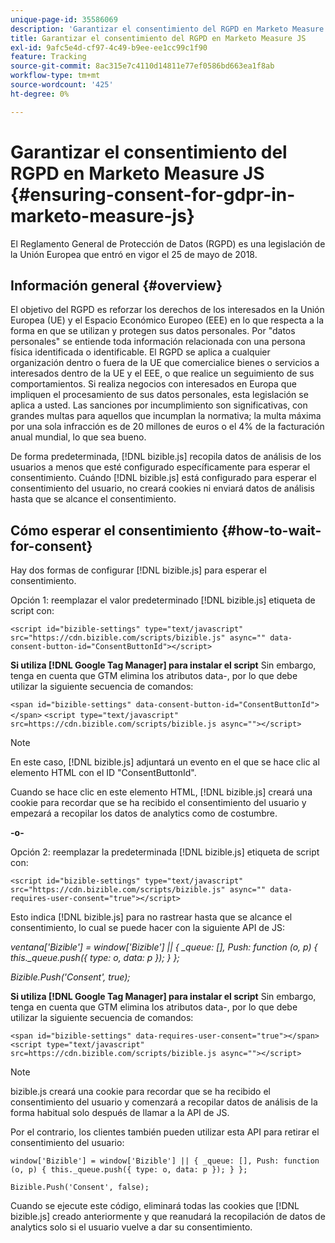 ```yaml
---
unique-page-id: 35586069
description: 'Garantizar el consentimiento del RGPD en Marketo Measure Js: Marketo Measure, documentación del producto'
title: Garantizar el consentimiento del RGPD en Marketo Measure JS
exl-id: 9afc5e4d-cf97-4c49-b9ee-ee1cc99c1f90
feature: Tracking
source-git-commit: 8ac315e7c4110d14811e77ef0586bd663ea1f8ab
workflow-type: tm+mt
source-wordcount: '425'
ht-degree: 0%

---
```


# Garantizar el consentimiento del RGPD en Marketo Measure JS {#ensuring-consent-for-gdpr-in-marketo-measure-js}

El Reglamento General de Protección de Datos (RGPD) es una legislación de la Unión Europea que entró en vigor el 25 de mayo de 2018.

## Información general {#overview}

El objetivo del RGPD es reforzar los derechos de los interesados en la Unión Europea (UE) y el Espacio Económico Europeo (EEE) en lo que respecta a la forma en que se utilizan y protegen sus datos personales. Por &quot;datos personales&quot; se entiende toda información relacionada con una persona física identificada o identificable. El RGPD se aplica a cualquier organización dentro o fuera de la UE que comercialice bienes o servicios a interesados dentro de la UE y el EEE, o que realice un seguimiento de sus comportamientos. Si realiza negocios con interesados en Europa que impliquen el procesamiento de sus datos personales, esta legislación se aplica a usted. Las sanciones por incumplimiento son significativas, con grandes multas para aquellos que incumplan la normativa; la multa máxima por una sola infracción es de 20 millones de euros o el 4% de la facturación anual mundial, lo que sea bueno.

De forma predeterminada, [!DNL bizible.js] recopila datos de análisis de los usuarios a menos que esté configurado específicamente para esperar el consentimiento. Cuándo [!DNL bizible.js] está configurado para esperar el consentimiento del usuario, no creará cookies ni enviará datos de análisis hasta que se alcance el consentimiento.

## Cómo esperar el consentimiento {#how-to-wait-for-consent}

Hay dos formas de configurar [!DNL bizible.js] para esperar el consentimiento.

Opción 1: reemplazar el valor predeterminado [!DNL bizible.js] etiqueta de script con:

`<script id="bizible-settings" type="text/javascript" src="https://cdn.bizible.com/scripts/bizible.js" async="" data-consent-button-id="ConsentButtonId"></script>`

**Si utiliza [!DNL Google Tag Manager] para instalar el script** Sin embargo, tenga en cuenta que GTM elimina los atributos data-, por lo que debe utilizar la siguiente secuencia de comandos:

`<span id="bizible-settings" data-consent-button-id="ConsentButtonId"></span>`
`<script type="text/javascript" src=https://cdn.bizible.com/scripts/bizible.js async=""></script>`

>[!NOTE]
>
>En este caso, [!DNL bizible.js] adjuntará un evento en el que se hace clic al elemento HTML con el ID &quot;ConsentButtonId&quot;.

Cuando se hace clic en este elemento HTML, [!DNL bizible.js] creará una cookie para recordar que se ha recibido el consentimiento del usuario y empezará a recopilar los datos de analytics como de costumbre.

**-o-**

Opción 2: reemplazar la predeterminada [!DNL bizible.js] etiqueta de script con:

`<script id="bizible-settings" type="text/javascript" src="https://cdn.bizible.com/scripts/bizible.js" async="" data-requires-user-consent="true"></script>`

Esto indica [!DNL bizible.js] para no rastrear hasta que se alcance el consentimiento, lo cual se puede hacer con la siguiente API de JS:

*ventana[&#39;Bizible&#39;] = window[&#39;Bizible&#39;] || { _queue: [], Push: function (o, p) { this._queue.push({ type: o, data: p }); } };*

*Bizible.Push(&#39;Consent&#39;, true);*

**Si utiliza [!DNL Google Tag Manager] para instalar el script** Sin embargo, tenga en cuenta que GTM elimina los atributos data-, por lo que debe utilizar la siguiente secuencia de comandos:

`<span id="bizible-settings" data-requires-user-consent="true"></span>`
`<script type="text/javascript" src=https://cdn.bizible.com/scripts/bizible.js async=""></script>`

>[!NOTE]
>
>bizible.js creará una cookie para recordar que se ha recibido el consentimiento del usuario y comenzará a recopilar datos de análisis de la forma habitual solo después de llamar a la API de JS.

Por el contrario, los clientes también pueden utilizar esta API para retirar el consentimiento del usuario:

`window['Bizible'] = window['Bizible'] || { _queue: [], Push: function (o, p) { this._queue.push({ type: o, data: p }); } };`

`Bizible.Push('Consent', false);`

Cuando se ejecute este código, eliminará todas las cookies que [!DNL bizible.js] creado anteriormente y que reanudará la recopilación de datos de analytics solo si el usuario vuelve a dar su consentimiento.
